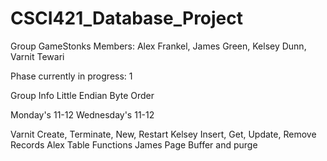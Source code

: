 # CSCI421_Database_Project

Group GameStonks
Members: Alex Frankel, James Green, Kelsey Dunn, Varnit Tewari

Phase currently in progress: 1

Group Info
Little Endian Byte Order

Monday's 11-12
Wednesday's 11-12

Varnit Create, Terminate, New, Restart
Kelsey Insert, Get, Update, Remove Records
Alex Table Functions
James Page Buffer and purge
